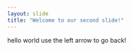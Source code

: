 ```yaml
---
layout: slide
title: "Welcome to our second slide!"
---
```

hello world
use the left arrow to go back!

